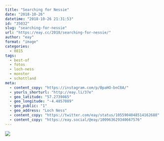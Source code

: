 ```yaml
---
title: "Searching for Nessie"
date: "2018-10-26"
datetime: "2018-10-26 21:31:53"
id: "35032"
slug: "searching-for-nessie"
url: "https://eay.cc/2018/searching-for-nessie/"
author: "eay"
format: "image"
categories:
  - 0815
tags:
  - best-of
  - fotos
  - loch-ness
  - monster
  - schottland
meta:
  - content_copy: "https://instagram.com/p/BpaHO-bnC0A/"
  - yourls_shorturl: "http://eay.li/37e"
  - geo_latitude: "57.2739865"
  - geo_longitude: "-4.4857089"
  - geo_public: "1"
  - geo_address: "Loch Ness"
  - content_copy: "https://twitter.com/eay/status/1055904048514162688"
  - content_copy: "https://eay.social/@eay/100963629340667576"
---
```


![](https://eay.cc/uploads/2018/loch-ness.jpeg)
